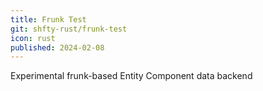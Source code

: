 ```yaml
---
title: Frunk Test
git: shfty-rust/frunk-test
icon: rust
published: 2024-02-08
---
```


Experimental frunk-based Entity Component data backend

